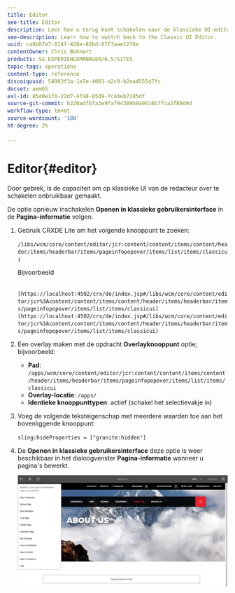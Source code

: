 ```yaml
---
title: Editor
seo-title: Editor
description: Leer hoe u terug kunt schakelen naar de klassieke UI-editor.
seo-description: Learn how to switch back to the Classic UI Editor.
uuid: ca8b07e7-014f-428e-82bd-87f3aae12f6e
contentOwner: Chris Bohnert
products: SG_EXPERIENCEMANAGER/6.5/SITES
topic-tags: operations
content-type: reference
discoiquuid: 54903f3a-1e7e-4083-a2c9-b2ea4555d7fc
docset: aem65
exl-id: 8540e1f0-22d7-4f48-85d9-7c44eb7185df
source-git-commit: b220adf6fa3e9faf94389b9a9416b7fca2f89d9d
workflow-type: tm+mt
source-wordcount: '100'
ht-degree: 2%

---
```


# Editor{#editor}

Door gebrek, is de capaciteit om op klassieke UI van de redacteur over te schakelen onbruikbaar gemaakt.

De optie opnieuw inschakelen **Openen in klassieke gebruikersinterface** in de **Pagina-informatie** volgen.

1. Gebruik CRXDE Lite om het volgende knooppunt te zoeken:

   `/libs/wcm/core/content/editor/jcr:content/content/items/content/header/items/headerbar/items/pageinfopopover/items/list/items/classicui`

   Bijvoorbeeld

   ` [https://localhost:4502/crx/de/index.jsp#/libs/wcm/core/content/editor/jcr%3Acontent/content/items/content/header/items/headerbar/items/pageinfopopover/items/list/items/classicui](https://localhost:4502/crx/de/index.jsp#/libs/wcm/core/content/editor/jcr%3Acontent/content/items/content/header/items/headerbar/items/pageinfopopover/items/list/items/classicui)`

1. Een overlay maken met de opdracht **Overlayknooppunt** optie; bijvoorbeeld:

   * **Pad**: `/apps/wcm/core/content/editor/jcr:content/content/items/content/header/items/headerbar/items/pageinfopopover/items/list/items/classicui`
   * **Overlay-locatie**: `/apps/`
   * **Identieke knooppunttypen**: actief (schakel het selectievakje in)

1. Voeg de volgende teksteigenschap met meerdere waarden toe aan het bovenliggende knooppunt:

   `sling:hideProperties = ["granite:hidden"]`

1. De **Openen in klassieke gebruikersinterface** deze optie is weer beschikbaar in het dialoogvenster **Pagina-informatie** wanneer u pagina&#39;s bewerkt.

   ![](assets/syui-03-2019-02-27-15-19-48.png)

